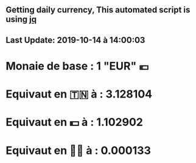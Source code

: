 ## Getting daily currency, This automated script is using [jq](https://stedolan.github.io/jq/)
## Last Update:  2019-10-14 à 14:00:03
 # Monaie de base : 1 "EUR" 💶 
 # Equivaut en 🇹🇳 à :  3.128104 
 # Equivaut en 💵 à : 1.102902
 # Equivaut en 🐱‍💻 à :  0.000133
